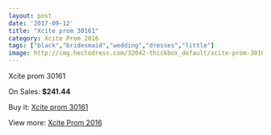 ```yaml
---
layout: post
date: '2017-09-12'
title: "Xcite prom 30161"
category: Xcite Prom 2016
tags: ["black","bridesmaid","wedding","dresses","little"]
image: http://img.hectodress.com/32042-thickbox_default/xcite-prom-30161.jpg
---
```

Xcite prom 30161

On Sales: **$241.44**
<a href="https://www.hectodress.com/xcite-prom-2013/14571-xcite-prom-30161.html"><amp-img layout="responsive" width="600" height="600" src="//img.hectodress.com/32042-thickbox_default/xcite-prom-30161.jpg" alt="Xcite prom 30161 0" /></a>

Buy it: [Xcite prom 30161](https://www.hectodress.com/xcite-prom-2013/14571-xcite-prom-30161.html "Xcite prom 30161")

View more: [Xcite Prom 2016](https://www.hectodress.com/261-xcite-prom-2013 "Xcite Prom 2016")